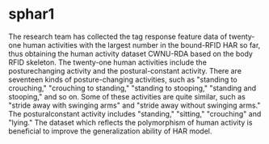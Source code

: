 # sphar1
The research team has collected the tag response feature data of twenty-one human activities with the largest number in the bound-RFID HAR so far, thus obtaining the human activity dataset CWNU-RDA based on the body RFID skeleton. The twenty-one human activities include the posturechanging activity and the postural-constant activity. There are seventeen kinds of posture-changing activities, such as "standing to crouching," "crouching to standing," "standing to stooping," "standing and stooping," and so on. Some of these activities are quite similar, such as "stride away with swinging arms" and "stride away without swinging arms." The posturalconstant activity includes "standing," "sitting," "crouching" and "lying." The dataset which reflects the polymorphism of human activity is beneficial to improve the generalization ability of HAR model.



